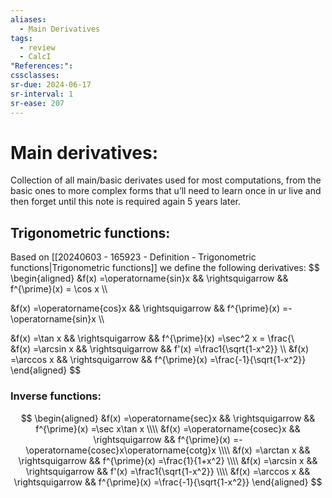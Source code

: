 ```yaml
---
aliases:
  - Main Derivatives
tags:
  - review
  - CalcI
"References:": 
cssclasses:
sr-due: 2024-06-17
sr-interval: 1
sr-ease: 207
---
```

# Main derivatives: 
Collection of all main/basic derivates used for most computations, from the basic ones to more complex forms that u’ll need to learn once in ur live and then forget until this note is required again 5 years later. 

## Trigonometric functions: 
Based on [[20240603 - 165923 - Definition - Trigonometric functions|Trigonometric functions]] we define the following derivatives: 
$$
\begin{aligned}
&f(x) =\operatorname{sin}x && \rightsquigarrow && f^{\prime}(x)  = \cos x  \\\\

&f(x) =\operatorname{cos}x && \rightsquigarrow  && f^{\prime}(x)  =-\operatorname{sin}x  \\\\

&f(x) =\tan x && \rightsquigarrow  && f^{\prime}(x)  =\sec^2 x = \frac{\\\
&f(x) =\arcsin x && \rightsquigarrow  && f'(x)  =\frac1{\sqrt{1-x^2}}  \\\\
&f(x) =\arccos x && \rightsquigarrow  && f^{\prime}(x)  =\frac{-1}{\sqrt{1-x^2}} 
\end{aligned}
$$
### Inverse functions:

$$
\begin{aligned}
&f(x) =\operatorname{sec}x && \rightsquigarrow && f^{\prime}(x)  =\sec x\tan x  \\\\
&f(x) =\operatorname{cosec}x && \rightsquigarrow  && f^{\prime}(x)  =-\operatorname{cosec}x\operatorname{cotg}x  \\\\
&f(x) =\arctan x && \rightsquigarrow  && f^{\prime}(x)  =\frac{1}{1+x^2}  \\\\
&f(x) =\arcsin x && \rightsquigarrow  && f'(x)  =\frac1{\sqrt{1-x^2}}  \\\\
&f(x) =\arccos x && \rightsquigarrow  && f^{\prime}(x)  =\frac{-1}{\sqrt{1-x^2}} 
\end{aligned}
$$

